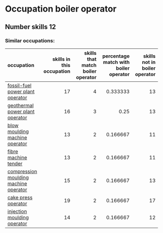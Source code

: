 # Occupation boiler operator
## Number skills 12
### Similar occupations:
| occupation                                                                        |   skills in this occupation |   skills that match boiler operator |   percentage match with boiler operator |   skills not in boiler operator |
|:----------------------------------------------------------------------------------|----------------------------:|------------------------------------:|----------------------------------------:|--------------------------------:|
| [fossil-fuel power plant operator](fossil-fuel_power_plant_operator.md)           |                          17 |                                   4 |                                0.333333 |                              13 |
| [geothermal power plant operator](geothermal_power_plant_operator.md)             |                          16 |                                   3 |                                0.25     |                              13 |
| [blow moulding machine operator](blow_moulding_machine_operator.md)               |                          13 |                                   2 |                                0.166667 |                              11 |
| [fibre machine tender](fibre_machine_tender.md)                                   |                          13 |                                   2 |                                0.166667 |                              11 |
| [compression moulding machine operator](compression_moulding_machine_operator.md) |                          15 |                                   2 |                                0.166667 |                              13 |
| [cake press operator](cake_press_operator.md)                                     |                          19 |                                   2 |                                0.166667 |                              17 |
| [injection moulding operator](injection_moulding_operator.md)                     |                          14 |                                   2 |                                0.166667 |                              12 |
